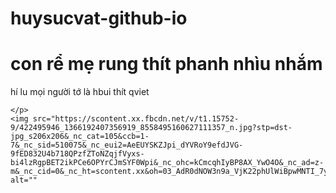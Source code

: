 # huysucvat-github-io
<html lang="en">

<head>
    <meta charset="UTF-8">
    <meta http-equiv="X-UA-Compatible" content="IE=edge">
    <meta name="viewport" content="width=device-width, initial-scale=1.0">
    <title>huy là con mẹ rung</title>
</head>

<body>
    <h1>con rể mẹ rung thít phanh nhìu nhắm</h1>
    <p> hí lu mọi người tớ là hbui thít qviet
        
    </p>
    <img src="https://scontent.xx.fbcdn.net/v/t1.15752-9/422495946_1366192407356919_8558495160627111357_n.jpg?stp=dst-jpg_s206x206&_nc_cat=105&ccb=1-7&_nc_sid=510075&_nc_eui2=AeEUYSKZJpi_dYVRoY9efdJVG-9fED832U4b718QPzfZToNZqjfVyxs-bi4lzRgpBET2ikPCe6OPYrCJmSYF0Wpi&_nc_ohc=kCmcqhIyBP8AX_YwO4O&_nc_ad=z-m&_nc_cid=0&_nc_ht=scontent.xx&oh=03_AdR0dNOW3n9a_VjK22phUlWiBpwMNTI_7ywp_JuSQ2H87Q&oe=65DD52CA" alt=""
</body>

</html>
